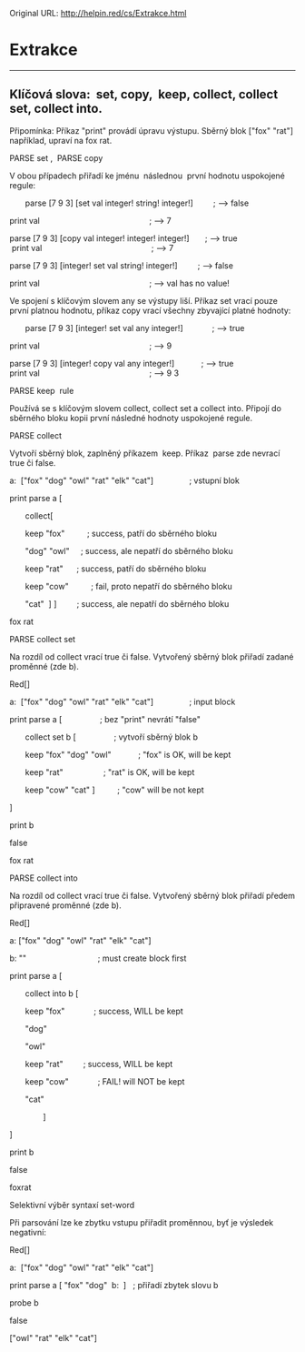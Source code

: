 Original URL: <http://helpin.red/cs/Extrakce.html>

# Extrakce

* * *

## Klíčová slova:  set, copy,  keep, collect, collect set, collect into.

Připomínka: Příkaz "print" provádí úpravu výstupu. Sběrný blok \["fox" "rat"] například, upraví na fox rat.

PARSE set ,  PARSE copy

V obou případech přiřadí ke jménu  následnou  první hodnotu uspokojené regule:

       parse \[7 9 3] \[set val integer! string! integer!]         ; --&gt; false

print val                                                 ; --&gt; 7

parse \[7 9 3] \[copy val integer! integer! integer!]       ; --&gt; true                        print val                                                 ; --&gt; 7    

parse \[7 9 3] \[integer! set val string! integer!]         ; --&gt; false

print val                                                 ; --&gt; val has no value!

Ve spojení s klíčovým slovem any se výstupy liší. Příkaz set vrací pouze první platnou hodnotu, příkaz copy vrací všechny zbyvající platné hodnoty:

       parse \[7 9 3] \[integer! set val any integer!]             ; --&gt; true

print val                                                 ; --&gt; 9

parse \[7 9 3] \[integer! copy val any integer!]            ; --&gt; true                       print val                                                 ; --&gt; 9 3    

PARSE keep  rule

Používá se s klíčovým slovem collect, collect set a collect into. Připojí do sběrného bloku kopii první následné hodnoty uspokojené regule.

PARSE collect

Vytvoří sběrný blok, zaplněný příkazem  keep. Příkaz  parse zde nevrací true či false.

a:  \["fox" "dog" "owl" "rat" "elk" "cat"]                ; vstupní blok

print parse a [

       collect[

       keep "fox"          ; success, patří do sběrného bloku

       "dog" "owl"     ; success, ale nepatří do sběrného bloku

       keep "rat"      ; success, patří do sběrného bloku

       keep "cow"          ; fail, proto nepatří do sběrného bloku

       "cat"  ] ]         ; success, ale nepatří do sběrného bloku

fox rat

PARSE collect set

Na rozdíl od collect vrací true či false. Vytvořený sběrný blok přiřadí zadané proměnné (zde b).

Red\[]

a:  \["fox" "dog" "owl" "rat" "elk" "cat"]                ; input block

print parse a [                 ; bez "print" nevrátí "false"

       collect set b [                 ; vytvoří sběrný blok b

       keep "fox" "dog" "owl"            ; "fox" is OK, will be kept

       keep "rat"                  ; "rat" is OK, will be kept

       keep "cow" "cat" ]          ; "cow" will be not kept

]

print b

false

fox rat

PARSE collect into

Na rozdíl od collect vrací true či false. Vytvořený sběrný blok přiřadí předem připravené proměnné (zde b).

Red\[]

a: \["fox" "dog" "owl" "rat" "elk" "cat"]        

b: ""                                ; must create block first

print parse a [

       collect into b [

       keep "fox"             ; success, WILL be kept

       "dog"

       "owl"

       keep "rat"         ; success, WILL be kept

       keep "cow"             ; FAIL! will NOT be kept

       "cat"

               ]

]

print b

false

foxrat

Selektivní výběr syntaxí set-word

Při parsování lze ke zbytku vstupu přiřadit proměnnou, byť je výsledek negativní:

Red\[]

a:  \["fox" "dog" "owl" "rat" "elk" "cat"]

print parse a \[ "fox" "dog"  b:  ]   ; přiřadí zbytek slovu b

probe b

false

\["owl" "rat" "elk" "cat"]
